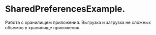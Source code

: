 # SharedPreferencesExample.
Работа с хранилищем приложения.
Выгрузка и загрузка не сложных обьемов в хранилище приложения.
